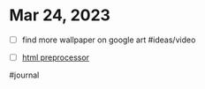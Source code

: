 # Mar 24, 2023

- [ ] find more wallpaper on google art #ideas/video 
- [ ] [html preprocessor](html%20preprocessor.md)


#journal